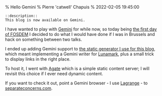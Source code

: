 % Hello Gemini
% Pierre 'catwell' Chapuis
% 2022-02-05 19:45:00

    ::description::
    This blog is now available on Gemini.

I have wanted to play with [Gemini](https://gemini.circumlunar.space) for while now, so today being [the first day of FOSDEM](https://fosdem.org/2022/) I decided to do what I would have done if I was in Brussels and hack on something between two talks.

I ended up adding Gemini support to [the static generator I use for this blog](https://github.com/catwell/cw-web/tree/master/separateconcerns/blog), which meant implementing a Gemini writer for [Lunamark](https://github.com/jgm/lunamark), plus a small trick to display links in the right place.

To host it, I went with [Agate](https://github.com/mbrubeck/agate) which is a simple static content server; I will revisit this choice if I ever need dynamic content.

If you want to check it out, point a Gemini browser - I use [Lagrange](https://gmi.skyjake.fi/lagrange/) - to [separateconcerns.com](gemini://separateconcerns.com).
